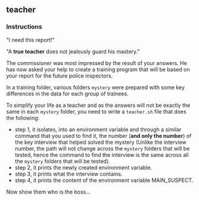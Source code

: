 ## teacher

### Instructions

"I need this report!"

"A **true teacher** does not jealously guard his mastery."

The commissioner was most impressed by the result of your answers.
He has now asked your help to create a training program that will be based on your report for the future police inspectors.

In a training folder, various folders `mystery` were prepared with some key differences in the data for each group of trainees.

To simplify your life as a teacher and as the answers will not be exactly the same in each `mystery` folder, you need to write a `teacher.sh` file that does the following:

- step 1, it isolates, into an environment variable and through a similar command that you used to find it, the number (**and only the number**) of the key interview that helped solved the mystery (Unlike the interview number, the path will not change across the `mystery` folders that will be tested, hence the command to find the interview is the same across all the `mystery` folders that will be tested).
- step 2, it prints the newly created environment variable.
- step 3, it prints what the interview contains.
- step 4, it prints the content of the environment variable MAIN_SUSPECT.

Now show them who is the boss...
